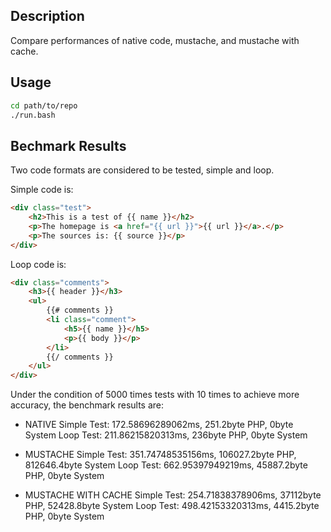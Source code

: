 ## Description

Compare performances of native code, mustache, and mustache with cache.

## Usage

```bash
cd path/to/repo
./run.bash
```

## Bechmark Results

Two code formats are considered to be tested, simple and loop.

Simple code is:

```html
<div class="test">
    <h2>This is a test of {{ name }}</h2>
    <p>The homepage is <a href="{{ url }}">{{ url }}</a>.</p>
    <p>The sources is: {{ source }}</p>
</div>
```

Loop code is:

```html
<div class="comments">
    <h3>{{ header }}</h3>
    <ul>
        {{# comments }}
        <li class="comment">
            <h5>{{ name }}</h5>
            <p>{{ body }}</p>
        </li>
        {{/ comments }}
    </ul>
</div>
```

Under the condition of 5000 times tests with 10 times to achieve more accuracy, the benchmark results are:

-   NATIVE
    Simple Test: 172.58696289062ms, 251.2byte PHP, 0byte System
    Loop Test: 211.86215820313ms, 236byte PHP, 0byte System

-   MUSTACHE
    Simple Test: 351.74748535156ms, 106027.2byte PHP, 812646.4byte System
    Loop Test: 662.95397949219ms, 45887.2byte PHP, 0byte System

-   MUSTACHE WITH CACHE
    Simple Test: 254.71838378906ms, 37112byte PHP, 52428.8byte System
    Loop Test: 498.42153320313ms, 4415.2byte PHP, 0byte System
